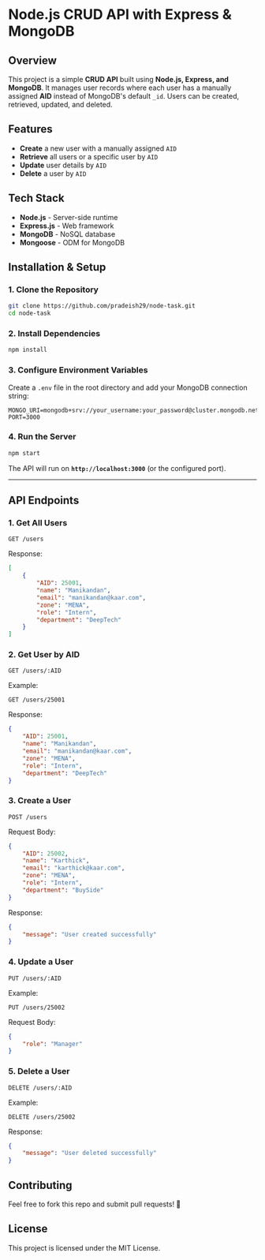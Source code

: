 # Node.js CRUD API with Express & MongoDB

## Overview
This project is a simple **CRUD API** built using **Node.js, Express, and MongoDB**. It manages user records where each user has a manually assigned **AID** instead of MongoDB's default `_id`. Users can be created, retrieved, updated, and deleted.

## Features
- **Create** a new user with a manually assigned `AID`
- **Retrieve** all users or a specific user by `AID`
- **Update** user details by `AID`
- **Delete** a user by `AID`

## Tech Stack
- **Node.js** - Server-side runtime
- **Express.js** - Web framework
- **MongoDB** - NoSQL database
- **Mongoose** - ODM for MongoDB

## Installation & Setup

### 1. Clone the Repository
```sh
git clone https://github.com/pradeish29/node-task.git
cd node-task
```

### 2. Install Dependencies
```sh
npm install
```

### 3. Configure Environment Variables
Create a `.env` file in the root directory and add your MongoDB connection string:
```env
MONGO_URI=mongodb+srv://your_username:your_password@cluster.mongodb.net/dbname
PORT=3000
```

### 4. Run the Server
```sh
npm start
```

The API will run on **`http://localhost:3000`** (or the configured port).

---
## API Endpoints

### 1. Get All Users
```http
GET /users
```
Response:
```json
[
    {
        "AID": 25001,
        "name": "Manikandan",
        "email": "manikandan@kaar.com",
        "zone": "MENA",
        "role": "Intern",
        "department": "DeepTech"
    }
]
```

### 2. Get User by AID
```http
GET /users/:AID
```
Example:
```http
GET /users/25001
```

Response:
```json
{
    "AID": 25001,
    "name": "Manikandan",
    "email": "manikandan@kaar.com",
    "zone": "MENA",
    "role": "Intern",
    "department": "DeepTech"
}
```

### 3. Create a User
```http
POST /users
```
Request Body:
```json
{
    "AID": 25002,
    "name": "Karthick",
    "email": "karthick@kaar.com",
    "zone": "MENA",
    "role": "Intern",
    "department": "BuySide"
}
```
Response:
```json
{
    "message": "User created successfully"
}
```

### 4. Update a User
```http
PUT /users/:AID
```
Example:
```http
PUT /users/25002
```
Request Body:
```json
{
    "role": "Manager"
}
```

### 5. Delete a User
```http
DELETE /users/:AID
```
Example:
```http
DELETE /users/25002
```
Response:
```json
{
    "message": "User deleted successfully"
}
```

## Contributing
Feel free to fork this repo and submit pull requests! 🚀

## License
This project is licensed under the MIT License.

